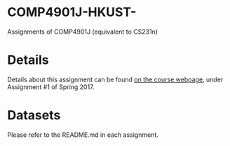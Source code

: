 # COMP4901J-HKUST-
Assignments of COMP4901J (equivalent to CS231n)

# Details
Details about this assignment can be found [on the course webpage](http://cs231n.github.io/), under Assignment #1 of Spring 2017.

# Datasets
Please refer to the README.md in each assignment.

